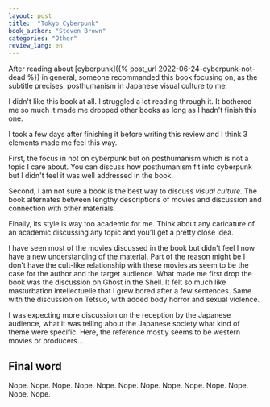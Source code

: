 ```yaml
---
layout: post
title:  "Tokyo Cyberpunk"
book_author: "Steven Brown"
categories: "Other"
review_lang: en
---
```


After reading about [cyberpunk]({% post_url 2022-06-24-cyberpunk-not-dead %}) in general, someone recommanded this book focusing on, as the subtitle precises, posthumanism in Japanese visual culture to me.

I didn't like this book at all. I struggled a lot reading through it. It bothered me so much it made me dropped other books as long as I hadn't finish this one.

I took a few days after finishing it before writing this review and I think 3 elements made me feel this way.

First, the focus in not on cyberpunk but on posthumanism which is not a topic I care about. You can discuss how posthumanism fit into cyberpunk but I didn't feel it was well addressed in the book.

Second, I am not sure a book is the best way to discuss *visual culture*. The book alternates between lengthy descriptions of movies and discussion and connection with other materials. 

Finally, its style is way too academic for me. Think about any caricature of an academic discussing any topic and you'll get a pretty close idea.

I have seen most of the movies discussed in the book but didn't feel I now have a new understanding of the material. Part of the reason might be I don't have the cult-like relationship with these movies as seem to be the case for the author and the target audience. What made me first drop the book was the discussion on Ghost in the Shell. It felt so much like masturbation intellectuelle that I grew bored after a few sentences. Same with the discussion on Tetsuo, with added body horror and sexual violence.

I was expecting more discussion on the reception by the Japanese audience, what it was telling about the Japanese society what kind of theme were specific. Here, the reference mostly seems to be western movies or producers...

## Final word

Nope. Nope. Nope. Nope. Nope. Nope. Nope. Nope. Nope. Nope. Nope. Nope. Nope.